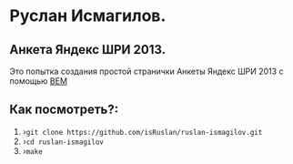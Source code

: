 # Руслан Исмагилов.
## Анкета Яндекс ШРИ 2013.

Это попытка создания простой странички Анкеты Яндекс ШРИ 2013 с помощью [BEM](http://bem.info)

## Как посмотреть?:

1. ›`git clone https://github.com/isRuslan/ruslan-ismagilov.git`
2. ›`cd ruslan-ismagilov`
3. ›`make`

